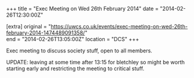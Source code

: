 +++
title = "Exec Meeting on Wed 26th February 2014"
date = "2014-02-26T12:30:00Z"

[extra]
original = "https://uwcs.co.uk/events/exec-meeting-on-wed-26th-february-2014-1474489091358/"    
end = "2014-02-26T13:05:00Z"
location = "DCS"
+++

Exec meeting to discuss society stuff, open to all members.

UPDATE: leaving at some time after 13:15 for bletchley so might be worth starting early and restricting the meeting to critical stuff.

